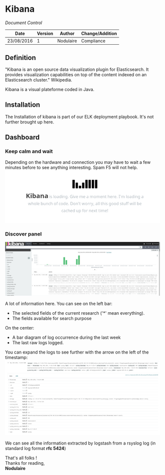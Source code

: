 # Kibana

*Document Control*    

|  Date | Version  | Author  | Change/Addition  |
|---|---|---|---|
| 23/08/2016  | 1 | Nodulaire  |  Compliance  |


## Definition

"Kibana is an open source data visualization plugin for Elasticsearch. It provides visualization capabilities on top of the content indexed on an Elasticsearch cluster." Wikipedia.

Kibana is a visual plateforme coded in Java.

## Installation

The Installation of kibana is part of our ELK deployment playbook. It's not further brought up here.

## Dashboard

### Keep calm and wait
Depending on the hardware and connection you may have to wait a few minutes before to see anything interesting. Spam F5 will not help.
![keep kalm](../Images/Kibana/Kibana-info-loading.png)

### Discover panel
![discover panel](../Images/Kibana/Kibana-info-visualise.png)  

A lot of information here. You can see on the left bar:
- The selected fields of the current research ('\*' mean everything).
- The fields available for search purpose

On the center:
- A bar diagram of log occurrence during the last week
- The last raw logs logged.

You can expand the logs to see further with the arrow on the left of the timestamp:
![expaneded logs](../Images/Kibana/Kibana-info-extendedLog.png)

We can see all the information extracted by logstash from a rsyslog log (in standard log format **rfc 5424**)



That's all folks !  
Thanks for reading,  
**Nodulaire**
